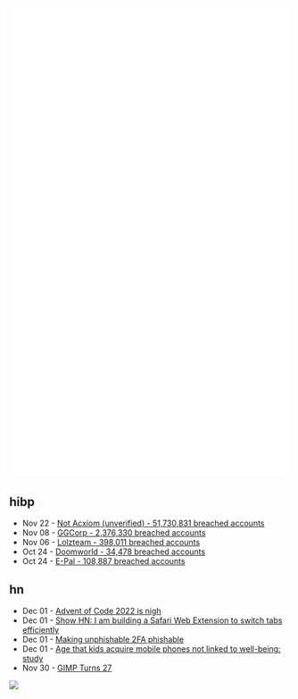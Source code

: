![Metrics](https://raw.githubusercontent.com/phixion/phixion/master/metrics.svg)

## hibp

<!--
for https://github.com/phixion/phixion/blob/main/.github/workflows/feeds.yml
-->
<!--START_SECTION:haveibeenpwnd-->
- Nov 22 - [Not Acxiom (unverified) - 51,730,831 breached accounts](https://haveibeenpwned.com/PwnedWebsites#NotAcxiom)
- Nov 08 - [GGCorp - 2,376,330 breached accounts](https://haveibeenpwned.com/PwnedWebsites#GGCorp)
- Nov 06 - [Lolzteam - 398,011 breached accounts](https://haveibeenpwned.com/PwnedWebsites#Lolzteam)
- Oct 24 - [Doomworld - 34,478 breached accounts](https://haveibeenpwned.com/PwnedWebsites#Doomworld)
- Oct 24 - [E-Pal - 108,887 breached accounts](https://haveibeenpwned.com/PwnedWebsites#EPal)
<!--END_SECTION:haveibeenpwnd-->

## hn

<!--
for https://github.com/phixion/phixion/blob/main/.github/workflows/feeds.yml
-->
<!--START_SECTION:hn-->
- Dec 01 - [Advent of Code 2022 is nigh](https://adventofcode.com/2022)
- Dec 01 - [Show HN: I am building a Safari Web Extension to switch tabs efficiently](https://taptab.manibatra.xyz/)
- Dec 01 - [Making unphishable 2FA phishable](https://mjg59.dreamwidth.org/62175.html)
- Dec 01 - [Age that kids acquire mobile phones not linked to well-being: study](https://med.stanford.edu/news/all-news/2022/11/children-mobile-phone-age.html)
- Nov 30 - [GIMP Turns 27](https://www.gimp.org/news/2022/11/21/gimp-27-birthday/)
<!--END_SECTION:hn-->

<!--
for https://yhype.me
-->
![](https://hit.yhype.me/github/profile?user_id=13013670)

